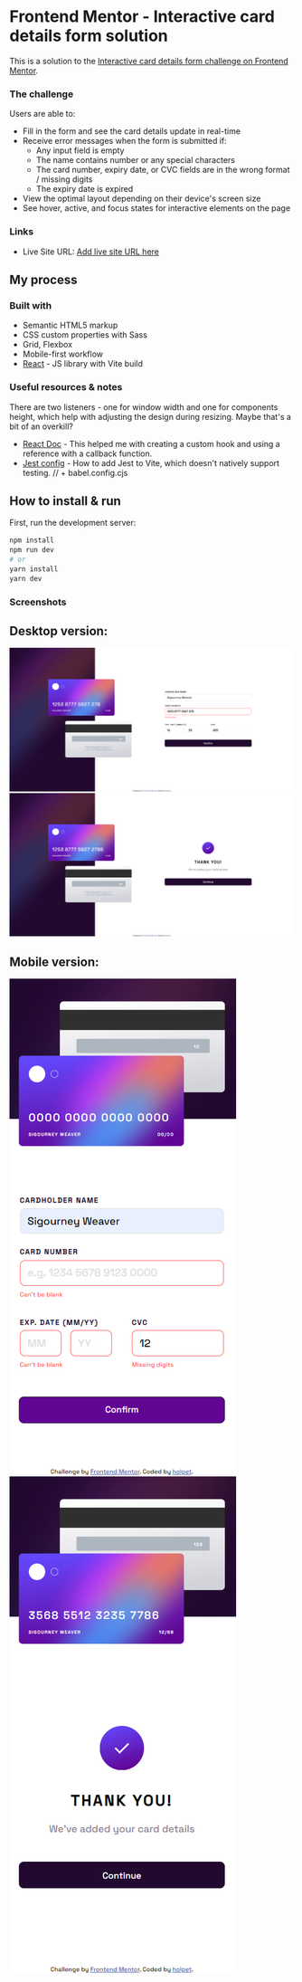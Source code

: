 # Frontend Mentor - Interactive card details form solution

This is a solution to the [Interactive card details form challenge on Frontend Mentor](https://www.frontendmentor.io/challenges/interactive-card-details-form-XpS8cKZDWw).

### The challenge

Users are able to:

- Fill in the form and see the card details update in real-time
- Receive error messages when the form is submitted if:
  - Any input field is empty
  - The name contains number or any special characters
  - The card number, expiry date, or CVC fields are in the wrong format / missing digits
  - The expiry date is expired
- View the optimal layout depending on their device's screen size
- See hover, active, and focus states for interactive elements on the page

### Links

- Live Site URL: [Add live site URL here](https://your-live-site-url.com)

## My process

### Built with

- Semantic HTML5 markup
- CSS custom properties with Sass
- Grid, Flexbox
- Mobile-first workflow
- [React](https://reactjs.org/) - JS library with Vite build

### Useful resources & notes

There are two listeners - one for window width and one for components height, which help with adjusting the design during resizing. Maybe that's a bit of an overkill?

- [React Doc](https://legacy.reactjs.org/docs/hooks-faq.html#how-can-i-measure-a-dom-node) - This helped me with creating a custom hook and using a reference with a callback function.
- [Jest config](https://egghead.io/lessons/jest-adding-jest-with-typescript-support-to-a-vite-application) - How to add Jest to Vite, which doesn't natively support testing. // + babel.config.cjs

## How to install & run

First, run the development server:

```bash
npm install
npm run dev
# or
yarn install
yarn dev
```

### Screenshots

## Desktop version:

![DEMO1](./src/assets/demo/demo1.jpg)
![DEMO2](./src/assets/demo/demo2.jpg)

## Mobile version:

![DEMO3](./src/assets/demo/demo3.jpg)
![DEMO4](./src/assets/demo/demo4.jpg)
